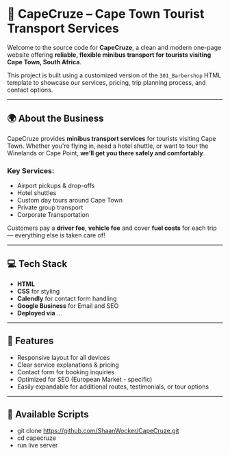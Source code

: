 # 🚐 CapeCruze – Cape Town Tourist Transport Services

Welcome to the source code for **CapeCruze**, a clean and modern one-page website offering **reliable, flexible minibus transport for tourists visiting Cape Town, South Africa**.

This project is built using a customized version of the `301_Barbershop` HTML template to showcase our services, pricing, trip planning process, and contact options.

---

## 🌍 About the Business

CapeCruze provides **minibus transport services** for tourists visiting Cape Town. Whether you're flying in, need a hotel shuttle, or want to tour the Winelands or Cape Point, **we’ll get you there safely and comfortably**.

### Key Services:
- Airport pickups & drop-offs
- Hotel shuttles
- Custom day tours around Cape Town
- Private group transport
- Corporate Transportation

Customers pay a **driver fee**, **vehicle fee** and cover **fuel costs** for each trip — everything else is taken care of!

---

## 💻 Tech Stack

- **HTML** 
- **CSS** for styling
- **Calendly** for contact form handling
- **Google Business** for Email and SEO
- **Deployed via** ...

---

## 🚀 Features

- Responsive layout for all devices
- Clear service explanations & pricing
- Contact form for booking inquiries
- Optimized for SEO (European Market - specific)
- Easily expandable for additional routes, testimonials, or tour options

---

## 📁 Available Scripts

- git clone https://github.com/ShaanWocker/CapeCruze.git 
- cd capecruze
- run live server